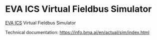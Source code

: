# EVA ICS Virtual Fieldbus Simulator

[EVA ICS](https://www.eva-ics.com/) Virtual Fieldbus Simulator

Technical documentation: <https://info.bma.ai/en/actual/sim/index.html>

